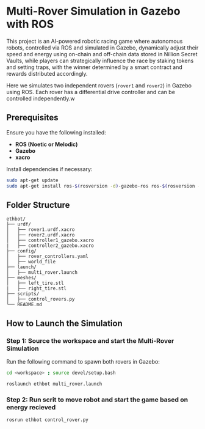 # Multi-Rover Simulation in Gazebo with ROS

This project is an AI-powered robotic racing game where autonomous robots, controlled via ROS and simulated in Gazebo, dynamically adjust their speed and energy using on-chain and off-chain data stored in Nillion Secret Vaults, while players can strategically influence the race by staking tokens and setting traps, with the winner determined by a smart contract and rewards distributed accordingly. 

Here we simulates two independent rovers (`rover1` and `rover2`) in Gazebo using ROS. Each rover has a differential drive controller and can be controlled independently.w

## Prerequisites

Ensure you have the following installed:

- **ROS (Noetic or Melodic)**
- **Gazebo**
- **xacro**

Install dependencies if necessary:
```sh
sudo apt-get update
sudo apt-get install ros-$(rosversion -d)-gazebo-ros ros-$(rosversion -d)-gazebo-ros-control ros-$(rosversion -d)-joint-state-publisher-gui ros-$(rosversion -d)-teleop-twist-keyboard
```

## Folder Structure
```
ethbot/
├── urdf/
│   ├── rover1.urdf.xacro
│   ├── rover2.urdf.xacro
│   ├── controller1_gazebo.xacro
|   ├── controller2_gazebo.xacro
├── config/
│   ├── rover_controllers.yaml
│   ├── world_file
├── launch/
│   ├── multi_rover.launch
├── meshes/
│   ├── left_tire.stl
|   ├── right_tire.stl
├── scripts/
│   ├── control_rovers.py
└── README.md
```

## How to Launch the Simulation

### Step 1: Source the workspace and start the Multi-Rover Simulation
Run the following command to spawn both rovers in Gazebo:
```sh
cd <workspace> ; source devel/setup.bash
```
```sh
roslaunch ethbot multi_rover.launch
```


### Step 2: Run scrit to move robot and start the game based on energy recieved

```sh
rosrun ethbot control_rover.py
```
